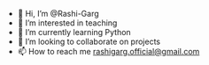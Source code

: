 - 👋 Hi, I’m @Rashi-Garg
- 👀 I’m interested in teaching
- 🌱 I’m currently learning Python
- 💞️ I’m looking to collaborate on projects
- 📫 How to reach me rashigarg.official@gmail.com

<!---
Rashi-PBR/Rashi-PBR is a ✨ special ✨ repository because its `README.md` (this file) appears on your GitHub profile.
You can click the Preview link to take a look at your changes.
--->
